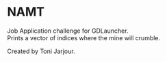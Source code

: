 # NAMT

Job Application challenge for GDLauncher.  
Prints a vector of indices where the mine will crumble.

Created by Toni Jarjour.
